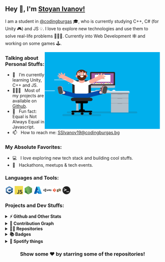 ## Hey 👋, I'm [Stoyan Ivanov!](https://github.com/SSIvanov19/)

I am a student in [@codingburgas](https://github.com/codingburgas) 🎓, who is currently studying C++, C# (for Unity 🎮) and JS 💡. I love to explore new technologies and use them to solve real-life problems 👨🏻‍💻. Currently into Web Development 🕸️ and working on some games 🕹️.

<img align="right" height="250" width="375" alt="" src="https://raw.githubusercontent.com/SSIvanov19/ssivanov19/master/gifts/coder.gif" />

### Talking about Personal Stuffs:

- 🚀 &nbsp; I’m currently learning Unity, C++ and JS.
- 👨🏻‍💻 &nbsp; Most of my projects are available on [Github](https://github.com/SSIvanov19?tab=repositories).
- 👾 &nbsp; Fun fact: Equal is Not Always Equal in Javascript.
- 📫 &nbsp; How to reach me: SSIvanov19@codingburgas.bg

### My Absolute Favorites:

- 💻 &nbsp; I love exploring new tech stack and building cool stuffs.
- 🍕 &nbsp; Hackathons, meetups & tech events.

### Languages and Tools:

<code><img height="27" src="https://raw.githubusercontent.com/github/explore/80688e429a7d4ef2fca1e82350fe8e3517d3494d/topics/cpp/cpp.png" alt="cpp"></code>
<code><img height="27" src="https://raw.githubusercontent.com/github/explore/80688e429a7d4ef2fca1e82350fe8e3517d3494d/topics/javascript/javascript.png" alt="javascript"></code>
<code><img height="27" src="https://raw.githubusercontent.com/github/explore/80688e429a7d4ef2fca1e82350fe8e3517d3494d/topics/nodejs/nodejs.png" alt="nodejs"></code>
<code><img height="27" src="https://raw.githubusercontent.com/github/explore/eaef8552d8b082ffafe2bfc8a5023d47da904aac/topics/azure/azure.png" alt="azure"></code>
<code><img height="27" src="https://raw.githubusercontent.com/github/explore/master/topics/unity/unity.png" alt="unity"></code>
<code><img height="27" src="https://raw.githubusercontent.com/github/explore/80688e429a7d4ef2fca1e82350fe8e3517d3494d/topics/git/git.png" alt="git"></code>
<code><img height="27" src="https://raw.githubusercontent.com/github/explore/80688e429a7d4ef2fca1e82350fe8e3517d3494d/topics/terminal/terminal.png" alt="terminal"></code>

### Projects and Dev Stuffs:

<details>	
  <summary><b>⚡ Github and Other Stats</b></summary>
  <br>
  
 <!--START_SECTION:waka-->
![Code Time](http://img.shields.io/badge/Code%20Time-0-blue)

![Profile Views](http://img.shields.io/badge/Profile%20Views-75-blue)

![Lines of code](https://img.shields.io/badge/From%20Hello%20World%20I%27ve%20Written-2%20Million%20lines%20of%20code-blue)

**🐱 My GitHub Data** 

> 🏆 343 Contributions in the Year 2022
 > 
> 📦 904.4 kB Used in GitHub's Storage 
 > 
> 🚫 Not Opted to Hire
 > 
> 📜 16 Public Repositories 
 > 
> 🔑 18 Private Repositories  
 > 
**I'm an Early 🐤** 

```text
🌞 Morning    94 commits     ████░░░░░░░░░░░░░░░░░░░░░   19.46% 
🌆 Daytime    150 commits    ███████░░░░░░░░░░░░░░░░░░   31.06% 
🌃 Evening    195 commits    ██████████░░░░░░░░░░░░░░░   40.37% 
🌙 Night      44 commits     ██░░░░░░░░░░░░░░░░░░░░░░░   9.11%

```
📅 **I'm Most Productive on Sunday** 

```text
Monday       85 commits     ████░░░░░░░░░░░░░░░░░░░░░   17.6% 
Tuesday      56 commits     ███░░░░░░░░░░░░░░░░░░░░░░   11.59% 
Wednesday    63 commits     ███░░░░░░░░░░░░░░░░░░░░░░   13.04% 
Thursday     39 commits     ██░░░░░░░░░░░░░░░░░░░░░░░   8.07% 
Friday       74 commits     ███░░░░░░░░░░░░░░░░░░░░░░   15.32% 
Saturday     70 commits     ███░░░░░░░░░░░░░░░░░░░░░░   14.49% 
Sunday       96 commits     █████░░░░░░░░░░░░░░░░░░░░   19.88%

```


📊 **This Week I Spent My Time On** 

```text
⌚︎ Time Zone: Europe/Sofia

💬 Programming Languages: 
C++                      18 hrs 58 mins      ███████████░░░░░░░░░░░░░░   47.38% 
C#                       14 hrs 35 mins      █████████░░░░░░░░░░░░░░░░   36.41% 
Blazor                   2 hrs               █░░░░░░░░░░░░░░░░░░░░░░░░   5.01% 
C                        1 hr 45 mins        █░░░░░░░░░░░░░░░░░░░░░░░░   4.41% 
SQL                      1 hr 3 mins         ░░░░░░░░░░░░░░░░░░░░░░░░░   2.64%

🔥 Editors: 
Visual Studio            38 hrs 59 mins      ████████████████████████░   97.36% 
Ssms                     1 hr 3 mins         ░░░░░░░░░░░░░░░░░░░░░░░░░   2.64%

💻 Operating System: 
Windows                  40 hrs 3 mins       █████████████████████████   100.0%

```

**I Mostly Code in C++** 

```text
C++                      18 repos            █████████░░░░░░░░░░░░░░░░   39.13% 
HTML                     12 repos            ██████░░░░░░░░░░░░░░░░░░░   26.09% 
C#                       5 repos             ██░░░░░░░░░░░░░░░░░░░░░░░   10.87% 
JavaScript               3 repos             █░░░░░░░░░░░░░░░░░░░░░░░░   6.52% 
Dockerfile               3 repos             █░░░░░░░░░░░░░░░░░░░░░░░░   6.52%

```


**Timeline**

![Chart not found](https://raw.githubusercontent.com/SSIvanov19/SSIvanov19/main/charts/bar_graph.png) 


<!--END_SECTION:waka-->
</details>
<details>
  <summary><b>🐍 Contribution Graph</b></summary>
  <img src="https://github.com/SSIvanov19/ssivanov19/blob/output/github-contribution-grid-snake.gif" alt="snake gif">
</details>
<details>
  <summary><b>🧑‍🚀 Repositories</b></summary>

[![Maze Game 2021](https://github-readme-stats.vercel.app/api/pin/?username=ssivanov19&repo=maze-game-2021)](https://github.com/SSIvanov19/maze-game-2021)
[![Final FinalProject-Unity](https://github-readme-stats.vercel.app/api/pin/?username=IDIliev18&repo=FinalProject-Unity)](https://github.com/IDIliev18/FinalProject-Unity)
[![Fire department 2021](https://github-readme-stats.vercel.app/api/pin/?username=ssivanov19&repo=fire-department-2021)](https://github.com/SSIvanov19/fire-department-2021)
[![Lathraea Rhodopaea](https://github-readme-stats.vercel.app/api/pin/?username=ssivanov19&repo=lathraea-rhodopaea)](https://github.com/SSIvanov19/fire-department-2021)
[![Chupacabra](https://github-readme-stats.vercel.app/api/pin/?username=idiliev18&repo=chupacabra)](https://github.com/idiliev18/chupacabra)
</details>

<details>
  <summary><b>📚 Badges</b></summary>
  <br>
  
  <!--START_SECTION:badges-->
[![IT Essentials](https://images.credly.com/size/110x110/images/04e8034c-81f5-4f7f-ab23-e8b428c31ce9/ITE.png)](http://www.credly.com/badges/885acfa6-6e21-46dd-81a3-d804a036279f "IT Essentials")
[![Microsoft Certified: Azure Fundamentals](https://images.credly.com/size/110x110/images/be8fcaeb-c769-4858-b567-ffaaa73ce8cf/image.png)](http://www.credly.com/badges/a893b7fe-2ae4-454c-b33c-e90947b33b28 "Microsoft Certified: Azure Fundamentals")
[![MTA: Introduction to Programming Using Python - Certified 2021](https://images.credly.com/size/110x110/images/ebfba101-5b78-49b6-903a-ac9ad518fe8a/MTA-Introduction_to_Programming_Using_Python-600x600.png)](http://www.credly.com/badges/b5ba2843-1fbd-481c-ad24-29012459b5ba "MTA: Introduction to Programming Using Python - Certified 2021")
[![Microsoft Excel (Office 2016)](https://images.credly.com/size/110x110/images/d0790dc7-5127-4262-a492-1b60030b0114/MOS_Excel.png)](http://www.credly.com/badges/41931c0f-5be8-4e13-b3fa-82f0defd1957 "Microsoft Excel (Office 2016)")
[![MTA: Introduction to Programming Using HTML and CSS - Certified 2021](https://images.credly.com/size/110x110/images/241488f4-9110-41aa-804e-51a8f8ba430d/MTA-Introduction_to_Programming_Using_HTML_and_CSS-600x600.png)](http://www.credly.com/badges/50443da3-91dc-4cda-b602-2a9db3d76249 "MTA: Introduction to Programming Using HTML and CSS - Certified 2021")
[![Microsoft Word (Office 2016)](https://images.credly.com/size/110x110/images/fd092703-61db-4e9f-9c7c-2211d44ca87d/MOS_Word.png)](http://www.credly.com/badges/e6d36159-6402-4420-ac42-45407b356dda "Microsoft Word (Office 2016)")
[![MTA: Introduction to Programming Using JavaScript - Certified 2021](https://images.credly.com/size/110x110/images/16840ea3-5c9a-4599-853e-7e15bac7748e/MTA-Introduction_to_Programming_Using_JavaScript-600x600.png)](http://www.credly.com/badges/a6f166f2-d8e6-4890-9686-3e2721bc1123 "MTA: Introduction to Programming Using JavaScript - Certified 2021")
<!--END_SECTION:badges-->
  
</details>  
<details>	
  <summary><b>🎵 Spotify things</b></summary>

  ![Spotify](https://novatorem-green-omega.vercel.app/api/spotify)
</details>


<div align="center">

### Show some ❤️ by starring some of the repositories!

</div>

